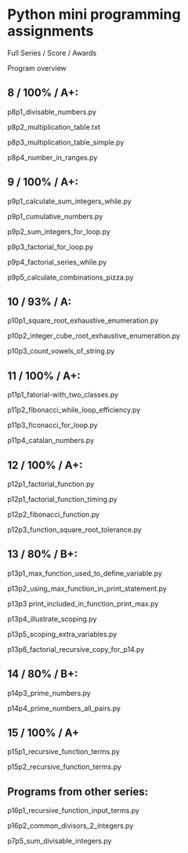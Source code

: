 # Python mini programming assignments

Full Series / Score / Awards

Program overview


## 8 / 100% / A+:

p8p1_divisable_numbers.py

p8p2_multiplication_table.txt

p8p3_multiplication_table_simple.py

p8p4_number_in_ranges.py


## 9 / 100% / A+:

p9p1_calculate_sum_integers_while.py

p9p1_cumulative_numbers.py

p9p2_sum_integers_for_loop.py

p9p3_factorial_for_loop.py

p9p4_factorial_series_while.py

p9p5_calculate_combinations_pizza.py


## 10 / 93% / A:

p10p1_square_root_exhaustive_enumeration.py	

p10p2_integer_cube_root_exhaustive_enumeration.py	

p10p3_count_vowels_of_string.py	


## 11 / 100% / A+:

p11p1_fatorial-with_two_classes.py	

p11p2_fibonacci_while_loop_efficiency.py	

p11p3_ficonacci_for_loop.py	

p11p4_catalan_numbers.py


## 12 / 100% / A+:

p12p1_factorial_function.py

p12p1_factorial_function_timing.py

p12p2_fibonacci_function.py

p12p3_function_square_root_tolerance.py


## 13 / 80% / B+:

p13p1_max_function_used_to_define_variable.py

p13p2_using_max_function_in_print_statement.py

p13p3 print_included_in_function_print_max.py

p13p4_illustrate_scoping.py

p13p5_scoping_extra_variables.py

p13p6_factorial_recursive_copy_for_p14.py


## 14 / 80% / B+:

p14p3_prime_numbers.py

p14p4_prime_numbers_all_pairs.py


## 15 / 100% / A+

p15p1_recursive_function_terms.py

p15p2_recursive_function_terms.py


## Programs from other series:

p16p1_recursive_function_input_terms.py

p16p2_common_divisors_2_integers.py

p7p5_sum_divisable_integers.py
